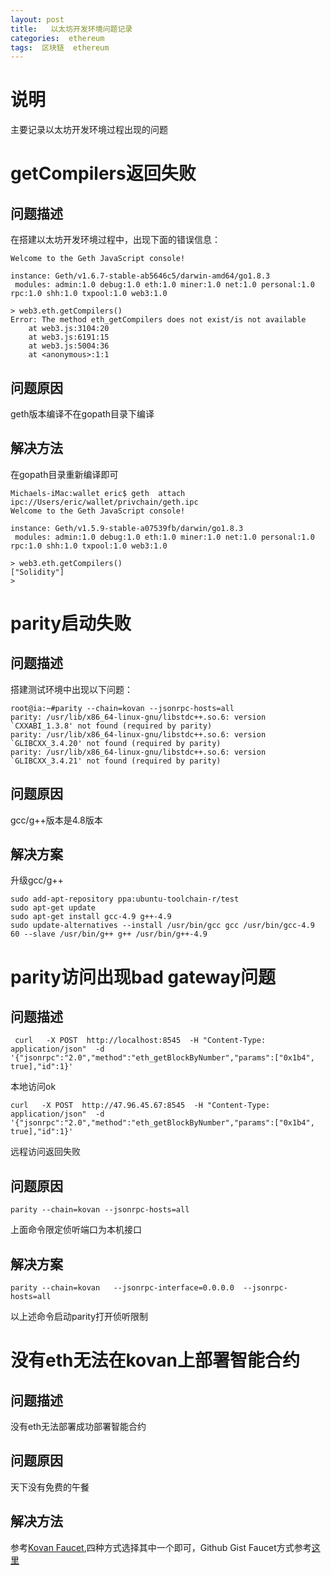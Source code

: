 ```yaml
---
layout: post
title:   以太坊开发环境问题记录
categories:  ethereum
tags:  区块链  ethereum
--- 
```


# 说明  

主要记录以太坊开发环境过程出现的问题

# getCompilers返回失败

## 问题描述

在搭建以太坊开发环境过程中，出现下面的错误信息：

```
Welcome to the Geth JavaScript console!

instance: Geth/v1.6.7-stable-ab5646c5/darwin-amd64/go1.8.3
 modules: admin:1.0 debug:1.0 eth:1.0 miner:1.0 net:1.0 personal:1.0 rpc:1.0 shh:1.0 txpool:1.0 web3:1.0

> web3.eth.getCompilers() 
Error: The method eth_getCompilers does not exist/is not available
    at web3.js:3104:20
    at web3.js:6191:15
    at web3.js:5004:36
    at <anonymous>:1:1
```

## 问题原因 

geth版本编译不在gopath目录下编译

## 解决方法 

在gopath目录重新编译即可 

```
Michaels-iMac:wallet eric$ geth  attach    ipc://Users/eric/wallet/privchain/geth.ipc  
Welcome to the Geth JavaScript console!

instance: Geth/v1.5.9-stable-a07539fb/darwin/go1.8.3
 modules: admin:1.0 debug:1.0 eth:1.0 miner:1.0 net:1.0 personal:1.0 rpc:1.0 shh:1.0 txpool:1.0 web3:1.0

> web3.eth.getCompilers()
["Solidity"]
> 
```

# parity启动失败 

## 问题描述  

搭建测试环境中出现以下问题：

```
root@ia:~#parity --chain=kovan --jsonrpc-hosts=all 
parity: /usr/lib/x86_64-linux-gnu/libstdc++.so.6: version `CXXABI_1.3.8' not found (required by parity)
parity: /usr/lib/x86_64-linux-gnu/libstdc++.so.6: version `GLIBCXX_3.4.20' not found (required by parity)
parity: /usr/lib/x86_64-linux-gnu/libstdc++.so.6: version `GLIBCXX_3.4.21' not found (required by parity)
```
## 问题原因 

gcc/g++版本是4.8版本 

## 解决方案

升级gcc/g++

```
sudo add-apt-repository ppa:ubuntu-toolchain-r/test
sudo apt-get update
sudo apt-get install gcc-4.9 g++-4.9
sudo update-alternatives --install /usr/bin/gcc gcc /usr/bin/gcc-4.9 60 --slave /usr/bin/g++ g++ /usr/bin/g++-4.9
```

# parity访问出现bad gateway问题  

## 问题描述   

```
 curl   -X POST  http://localhost:8545  -H "Content-Type: application/json"  -d  '{"jsonrpc":"2.0","method":"eth_getBlockByNumber","params":["0x1b4", true],"id":1}'
```
本地访问ok 
```
curl   -X POST  http://47.96.45.67:8545  -H "Content-Type: application/json"  -d  '{"jsonrpc":"2.0","method":"eth_getBlockByNumber","params":["0x1b4", true],"id":1}'    
```
远程访问返回失败 

## 问题原因 

```
parity --chain=kovan --jsonrpc-hosts=all
```
上面命令限定侦听端口为本机接口 

## 解决方案 

```
parity --chain=kovan   --jsonrpc-interface=0.0.0.0  --jsonrpc-hosts=all
```
以上述命令启动parity打开侦听限制 



# 没有eth无法在kovan上部署智能合约

## 问题描述  

没有eth无法部署成功部署智能合约 

## 问题原因 

天下没有免费的午餐 

## 解决方法

参考[Kovan Faucet](https://github.com/kovan-testnet/faucet),四种方式选择其中一个即可，Github Gist Faucet方式参考[这里](https://gist.github.com/myself659/5c803a89aa725a64206fb775e00a0815)  



